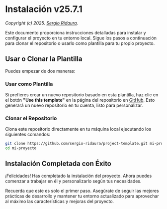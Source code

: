 # Instalación v25.7.1

_Copyright (c) 2025. [Sergio Ridaura](https://github.com/sergio-ridaura)._

Este documento proporciona instrucciones detalladas para instalar y configurar el proyecto en tu entorno local. Sigue los pasos a continuación para clonar el repositorio o usarlo como plantilla para tu propio proyecto.

## Usar o Clonar la Plantilla

Puedes empezar de dos maneras:

### Usar como Plantilla

Si prefieres crear un nuevo repositorio basado en esta plantilla, haz clic en el botón **"Use this template"** en la página del repositorio en [GitHub](https://github.com/sergio-ridaura/project-template). Esto generará un nuevo repositorio en tu cuenta, listo para personalizar.

### Clonar el Repositorio

Clona este repositorio directamente en tu máquina local ejecutando los siguientes comandos:

```sh
git clone https://github.com/sergio-ridaura/project-template.git mi-proyecto
cd mi-proyecto
```

## Instalación Completada con Éxito

¡Felicidades! Has completado la instalación del proyecto. Ahora puedes comenzar a trabajar en él y personalizarlo según tus necesidades.

Recuerda que este es solo el primer paso. Asegúrate de seguir las mejores prácticas de desarrollo y mantener tu entorno actualizado para aprovechar al máximo las características y mejoras del proyecto.
